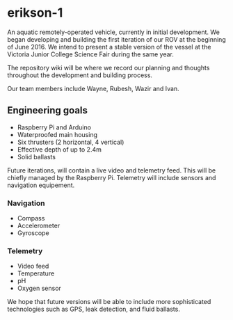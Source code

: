 # erikson-1
An aquatic remotely-operated vehicle, currently in initial development. 
We began developing and building the first iteration of our ROV at the beginning of June 2016. We intend to present a stable version of the vessel at the Victoria Junior College Science Fair during the same year. 

The repository wiki will be where we record our planning and thoughts throughout the development and building process. 

Our team members include Wayne, Rubesh, Wazir and Ivan. 

## Engineering goals

* Raspberry Pi and Arduino
* Waterproofed main housing
* Six thrusters (2 horizontal, 4 vertical)
* Effective depth of up to 2.4m
* Solid ballasts

Future iterations, will contain a live video and telemetry feed. This will be chiefly managed by the Raspberry Pi. Telemetry will include sensors and navigation equipement.

### Navigation

* Compass
* Accelerometer
* Gyroscope

### Telemetry

* Video feed
* Temperature
* pH
* Oxygen sensor

We hope that future versions will be able to include more sophisticated technologies such as GPS, leak detection, and fluid ballasts.
